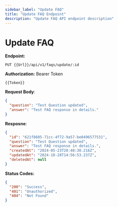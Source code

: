 ```yaml
---
sidebar_label: "Update FAQ"
title: "Update FAQ Endpoint"
description: "Update FAQ API endpoint description"
---
```


# Update FAQ

**Endpoint:**

```
PUT {{Url}}/api/v1/faqs/update/:id
```

**Authorization:** Bearer Token

```
{{Token}}
```

**Request Body**:

```json
{
  "question": "Test Question updated",
  "answer": "Test FAQ response in details."
}
```

**Resposne**:

```json
{
  "id": "621f8605-71cc-4f72-9a57-be0496577531",
  "question": "Test Question updated",
  "answer": "Test FAQ response in details.",
  "createdAt": "2024-05-23T20:40:30.216Z",
  "updatedAt": "2024-10-28T14:56:53.237Z",
  "deletedAt": null
}
```

**Status Codes:**

```json
{
  "200": "Success",
  "401": "Unauthorized",
  "404": "Not Found"
}
```
